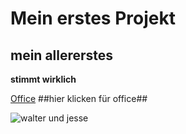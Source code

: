 # Mein erstes Projekt
## mein allererstes
**stimmt wirklich**

[Office](https://www.office.com/?auth=2)
##hier klicken für office##

![walter und jesse](https://assets.cdn.moviepilot.de/files/df29df6d031df0321245633cd417bebe0250bc87c7178bc9db1d76e404c1/limit/1024/2000/breaking-bad-41.jpg)
